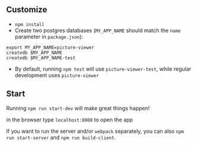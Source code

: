 ## Customize

* `npm install`
* Create two postgres databases (`MY_APP_NAME` should match the `name`
  parameter in `package.json`):

```
export MY_APP_NAME=picture-viewer
createdb $MY_APP_NAME
createdb $MY_APP_NAME-test
```

* By default, running `npm test` will use `picture-viewer-test`, while
  regular development uses `picture-viewer`

## Start

Running `npm run start-dev` will make great things happen!

in the browser type `localhost:8080` to open the app

If you want to run the server and/or `webpack` separately, you can also
`npm run start-server` and `npm run build-client`.
